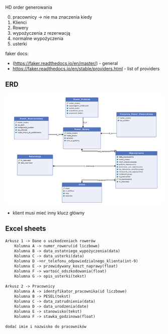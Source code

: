 HD order generowania

0. pracownicy -> nie ma znaczenia kiedy
1. Klienci
2. Rowery
3. wypożyczenia z rezerwacją
4. normalne wypożyczenia
5. usterki

faker docs:
- (https://faker.readthedocs.io/en/master/) - general
- https://faker.readthedocs.io/en/stable/providers.html - list of providers

## ERD
![erd](erd.png)
- klient musi mieć inny klucz główny

## Excel sheets 

    Arkusz 1 -> Dane o uszkodzeniach rowerów
        Kolumna A -> numer_roweru(id liczbowe)
        Kolumna B -> data_ostatniego_wypożyczenia(data)
        Kolumna C -> data_usterki(data)
        Kolumna D ->nr_telefonu_odpowiedzialnego_klienta(int-9)
        Kolumna E -> przewidywany_koszt_naprawy(float)
        Kolumna F -> wartość_odszkodowania(float)
        Kolumna G -> opis_usterki(tekst)

    Arkusz 2 -> Pracownicy
        Kolumna A -> identyfikator_pracownika(id liczbowe)
        Kolumna B -> PESEL(tekst)
        Kolumna C -> data_zatrudnienia(data)
        Kolumna D -> data_urodzenia(date)
        Kolumna E -> stanowisko(tekst)
        Kolumna F -> stawka_godzinowa(float)

    dodać imie i nazwisko do pracowników
    
